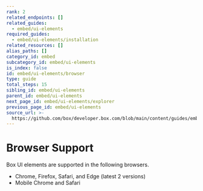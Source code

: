 ```yaml
---
rank: 2
related_endpoints: []
related_guides:
  - embed/ui-elements
required_guides:
  - embed/ui-elements/installation
related_resources: []
alias_paths: []
category_id: embed
subcategory_id: embed/ui-elements
is_index: false
id: embed/ui-elements/browser
type: guide
total_steps: 15
sibling_id: embed/ui-elements
parent_id: embed/ui-elements
next_page_id: embed/ui-elements/explorer
previous_page_id: embed/ui-elements
source_url: >-
  https://github.com/box/developer.box.com/blob/main/content/guides/embed/ui-elements/browser.md
---
```

# Browser Support

Box UI elements are supported in the following browsers.

- Chrome, Firefox, Safari, and Edge (latest 2 versions)
- Mobile Chrome and Safari